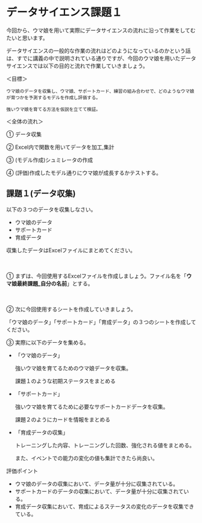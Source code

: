 # データサイエンス課題１

今回から、ウマ娘を用いて実際にデータサイエンスの流れに沿って作業をしてむたいと思います。


データサイエンスの一般的な作業の流れはどのようになっているのかという話は、すでに講義の中で説明されている通りですが、今回のウマ娘を用いたデータサイエンスでは以下の目的と流れで作業していきましょう。


＜目標＞

```
ウマ娘のデータを収集し、ウマ娘、サポートカード、練習の組み合わせで、どのようなウマ娘が育つかを予測するモデルを作成し評価する。

強いウマ娘を育てる方法を仮説を立てて検証。
```



＜全体の流れ＞

① データ収集

② Excel内で関数を用いてデータを加工,集計

③ (モデル作成)シュミレータの作成

④ (評価)作成したモデル通りにウマ娘が成長するかテストする。






## 課題１(データ収集)


以下の３つのデータを収集しなさい。

- ウマ娘のデータ
- サポートカード
- 育成データ

収集したデータはExcelファイルにまとめてください。

　　
  　
 

① まずは、今回使用するExcelファイルを作成しましょう。ファイル名を「**ウマ娘最終課題_自分の名前**」とする。

 　
  
  
 
② 次に今回使用するシートを作成していきましょう。

「ウマ娘のデータ」「サポートカード」「育成データ」の３つのシートを作成してください。



③ 実際に以下のデータを集める。


- 「ウマ娘のデータ」

  強いウマ娘を育てるためのウマ娘データを収集。
  
  課題１のような初期ステータスをまとめる
  
 

- 「サポートカード」

  強いウマ娘を育てるために必要なサポートカードデータを収集。
  
  課題２のようにカードを情報をまとめる


- 「育成データの収集」
   
    トレーニングした内容、トレーニングした回数、強化される値をまとめる。
    
    また、イベントでの能力の変化の値も集計できたら尚良い。



評価ポイント
- ウマ娘のデータの収集において、データ量が十分に収集されている。
- サポートカードのデータの収集において、データ量が十分に収集されている。
- 育成データ収集において、育成によるステータスの変化のデータを収集できている。


